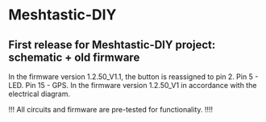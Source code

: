 # Meshtastic-DIY
## First release for Meshtastic-DIY project: schematic + old firmware

In the firmware version 1.2.50_V1.1, the button is reassigned to pin 2. Pin 5 - LED. Pin 15 - GPS.
In the firmware version 1.2.50_V1 in accordance with the electrical diagram.

!!! All circuits and firmware are pre-tested for functionality. !!!!